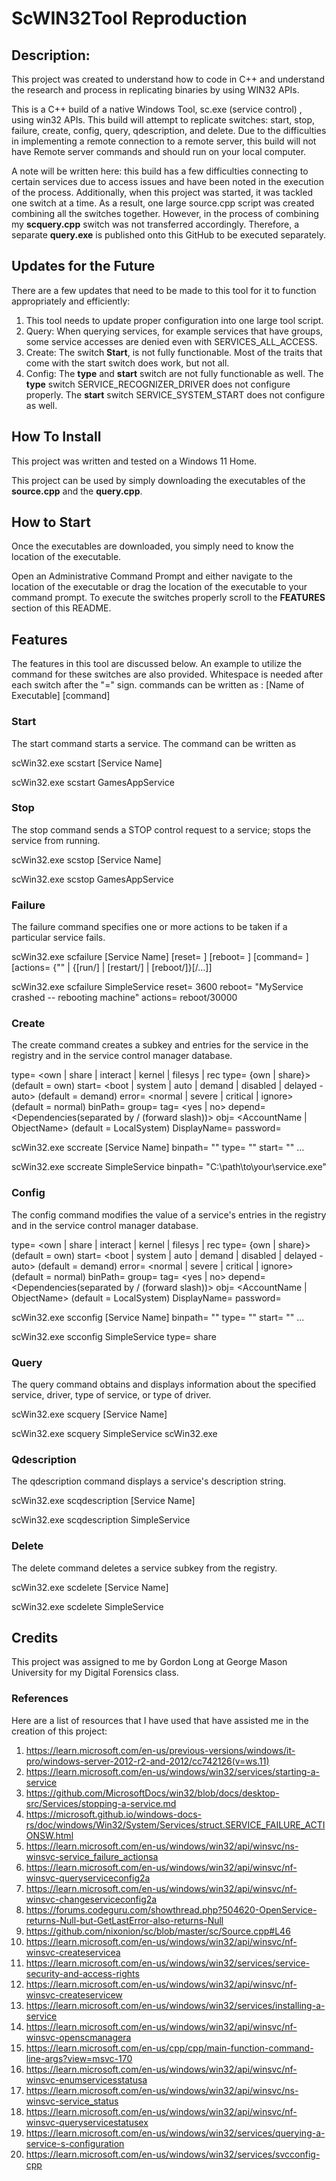 # ScWIN32Tool Reproduction

## Description:

This project was created to understand how to code in C++ and understand the research and process in replicating binaries by using WIN32 APIs. 

This is a C++ build of a native Windows Tool, sc.exe (service control) , using win32 APIs. This build will attempt to replicate switches: start, stop, failure, create, config, query, qdescription, and delete. Due to the difficulties in implementing a remote connection to a remote server, this build will not have Remote server commands and should run on your local computer. 

A note will be written here: this build has a few difficulties connecting to certain services due to access issues and have been noted in the execution of the process. Additionally, when this project was started, it was tackled one switch at a time. As a result, one large source.cpp script was created combining all the switches together. However, in the process of combining my **scquery.cpp** switch was not transferred accordingly. Therefore, a separate **query.exe** is published onto this GitHub to be executed separately.

## Updates for the Future
There are a few updates that need to be made to this tool for it to function appropriately and efficiently: 

1. This tool needs to update proper configuration into one large tool script.
2. Query: When querying services, for example services that have groups, some service accesses are denied even with SERVICES_ALL_ACCESS.
3. Create: The switch **Start**, is not fully functionable. Most of the traits that come with the start switch does work, but not all.
4. Config: The **type** and **start** switch are not fully functionable as well. The **type** switch <rec> SERVICE_RECOGNIZER_DRIVER does not configure properly. The **start** switch <system> SERVICE_SYSTEM_START does not configure as well.
   

## How To Install

This project was written and tested on a Windows 11 Home.

This project can be used by simply downloading the executables of the **source.cpp** and the **query.cpp**.

## How to Start

Once the executables are downloaded, you simply need to know the location of the executable. 

Open an Administrative Command Prompt and either navigate to the location of the executable or drag the location of the executable to your command prompt. To execute the switches properly scroll to the **FEATURES** section of this README.

## Features

The features in this tool are discussed below. An example to utilize the command for these switches are also provided. Whitespace is needed after each switch after the "=" sign.
commands can be written as : [Name of Executable] [command]

### Start

The start command starts a service. The command can be written as 

scWin32.exe scstart [Service Name]

scWin32.exe scstart GamesAppService

### Stop

The stop command sends a STOP control request to a service; stops the service from running.

scWin32.exe scstop [Service Name]

scWin32.exe scstop GamesAppService

### Failure

The failure command specifies one or more actions to be taken if a particular service fails.

scWin32.exe scfailure [Service Name] <option1><option2><option3>
[reset= <ErrorFreePeriod>] [reboot= <BroadcastMessage>] [command= <CommandLine>] [actions= {"" | {[run/<MS>] | [restart/<MS>] | [reboot/<MS>]}[/...]]

scWin32.exe scfailure SimpleService reset= 3600 reboot= "MyService crashed -- rebooting machine" actions= reboot/30000

### Create

The create command creates a subkey and entries for the service in the registry and in the service control manager database.

type= <own | share | interact | kernel | filesys | rec type= {own | share}> (default = own)
start= <boot | system | auto | demand | disabled | delayed - auto> (default = demand)
error= <normal | severe | critical | ignore> (default = normal)
binPath= <BinaryPathName to the.exe file> group= <LoadOrderGroup>
tag= <yes | no>
depend= <Dependencies(separated by / (forward slash))>
obj= <AccountName | ObjectName> (default = LocalSystem)
DisplayName= <display name>
password= <password>

scWin32.exe sccreate [Service Name] binpath= "" type= "" start= "" ...

scWin32.exe sccreate SimpleService binpath= "C:\path\to\your\service.exe"

### Config

The config command modifies the value of a service's entries in the registry and in the service control manager database.

type= <own | share | interact | kernel | filesys | rec type= {own | share}> (default = own)
start= <boot | system | auto | demand | disabled | delayed - auto> (default = demand)
error= <normal | severe | critical | ignore> (default = normal)
binPath= <BinaryPathName to the.exe file> group= <LoadOrderGroup>
tag= <yes | no>
depend= <Dependencies(separated by / (forward slash))>
obj= <AccountName | ObjectName> (default = LocalSystem)
DisplayName= <display name>
password= <password>

scWin32.exe scconfig [Service Name] binpath= "" type= "" start= "" ...

scWin32.exe scconfig SimpleService type= share

### Query

The query command obtains and displays information about the specified service, driver, type of service, or type of driver.

scWin32.exe scquery [Service Name] 

scWin32.exe scquery SimpleService
scWin32.exe 

### Qdescription

The qdescription command displays a service's description string.

scWin32.exe scqdescription [Service Name] 

scWin32.exe scqdescription SimpleService

### Delete

The delete command deletes a service subkey from the registry.

scWin32.exe scdelete [Service Name] 

scWin32.exe scdelete SimpleService

## Credits

This project was assigned to me by Gordon Long at George Mason University for my Digital Forensics class. 

### References
Here are a list of resources that I have used that have assisted me in the creation of this project:
1. https://learn.microsoft.com/en-us/previous-versions/windows/it-pro/windows-server-2012-r2-and-2012/cc742126(v=ws.11)
2. https://learn.microsoft.com/en-us/windows/win32/services/starting-a-service
3. https://github.com/MicrosoftDocs/win32/blob/docs/desktop-src/Services/stopping-a-service.md
4. https://microsoft.github.io/windows-docs-rs/doc/windows/Win32/System/Services/struct.SERVICE_FAILURE_ACTIONSW.html
5. https://learn.microsoft.com/en-us/windows/win32/api/winsvc/ns-winsvc-service_failure_actionsa
6. https://learn.microsoft.com/en-us/windows/win32/api/winsvc/nf-winsvc-queryserviceconfig2a
7. https://learn.microsoft.com/en-us/windows/win32/api/winsvc/nf-winsvc-changeserviceconfig2a
8. https://forums.codeguru.com/showthread.php?504620-OpenService-returns-Null-but-GetLastError-also-returns-Null
9. https://github.com/nixonion/sc/blob/master/sc/Source.cpp#L46
10. https://learn.microsoft.com/en-us/windows/win32/api/winsvc/nf-winsvc-createservicea
11. https://learn.microsoft.com/en-us/windows/win32/services/service-security-and-access-rights
12. https://learn.microsoft.com/en-us/windows/win32/api/winsvc/nf-winsvc-createservicew
13. https://learn.microsoft.com/en-us/windows/win32/services/installing-a-service
14. https://learn.microsoft.com/en-us/windows/win32/api/winsvc/nf-winsvc-openscmanagera
15. https://learn.microsoft.com/en-us/cpp/cpp/main-function-command-line-args?view=msvc-170
16. https://learn.microsoft.com/en-us/windows/win32/api/winsvc/nf-winsvc-enumservicesstatusa
17. https://learn.microsoft.com/en-us/windows/win32/api/winsvc/ns-winsvc-service_status
18. https://learn.microsoft.com/en-us/windows/win32/api/winsvc/nf-winsvc-queryservicestatusex
19. https://learn.microsoft.com/en-us/windows/win32/services/querying-a-service-s-configuration
20. https://learn.microsoft.com/en-us/windows/win32/services/svcconfig-cpp


